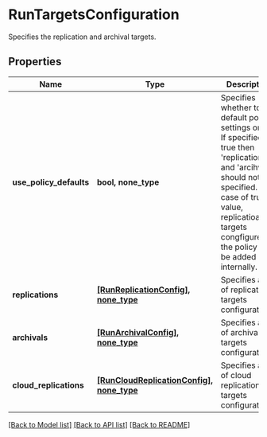 # RunTargetsConfiguration

Specifies the replication and archival targets.

## Properties
Name | Type | Description | Notes
------------ | ------------- | ------------- | -------------
**use_policy_defaults** | **bool, none_type** | Specifies whether to use default policy settings or not. If specified as true then &#39;replications&#39; and &#39;arcihvals&#39; should not be specified. In case of true value, replicatioan targets congfigured in the policy will be added internally. | [optional]  if omitted the server will use the default value of False
**replications** | [**[RunReplicationConfig], none_type**](RunReplicationConfig.md) | Specifies a list of replication targets configurations. | [optional] 
**archivals** | [**[RunArchivalConfig], none_type**](RunArchivalConfig.md) | Specifies a list of archival targets configurations. | [optional] 
**cloud_replications** | [**[RunCloudReplicationConfig], none_type**](RunCloudReplicationConfig.md) | Specifies a list of cloud replication targets configurations. | [optional] 

[[Back to Model list]](../README.md#documentation-for-models) [[Back to API list]](../README.md#documentation-for-api-endpoints) [[Back to README]](../README.md)


